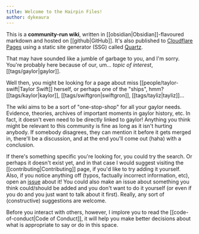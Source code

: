 ```yaml
---
title: Welcome to the Hairpin Files!
author: dykeaura
---
```

This is a **community-run wiki**, written in [[obsidian|Obsidian]]-flavoured markdown and hosted on [[github|GitHub]]. It's also published to [Cloudflare Pages](https://hairpinfiles.pages.dev) using a static site generator (SSG) called [Quartz](https://quartz.jzhao.xyz/).

That may have sounded like a jumble of garbage to you, and I'm sorry. You're probably here because of our, um... _topic of interest_, [[tags/gaylor|gaylor]].

Well then, you might be looking for a page about miss [[people/taylor-swift|Taylor Swift]] herself, or perhaps one of the "ships", hmm? [[tags/kaylor|kaylor]], [[tags/swiftgron|swiftgron]], [[tags/tayliz|tayliz]]...

The wiki aims to be a sort of "one-stop-shop" for all your gaylor needs. Evidence, theories, archives of important moments in gaylor history, etc. In fact, it doesn't even need to be directly linked to gaylor! Anything you think might be relevant to this community is fine as long as it isn't hurting anybody. If somebody disagrees, they can mention it before it gets merged in, there'll be a discussion, and at the end you'll come out (haha) with a conclusion.

If there's something specific you're looking for, you could try the search. Or perhaps it doesn't exist yet, and in that case I would suggest visiting the [[contributing|Contributing]] page, if you'd like to try adding it yourself. Also, if you notice anything off (typos, factually incorrect information, etc), open an [issue](https://github.com/hairpinfiles/hairpinfiles/issues) about it! You could also make an issue about something you think could/should be added and you don't want to do it yourself (or even if you do and you just want to talk about it first). Really, any sort of (constructive) suggestions are welcome.

Before you interact with others, however, I implore you to read the [[code-of-conduct|Code of Conduct]], it will help you make better decisions about what is appropriate to say or do in this space.
